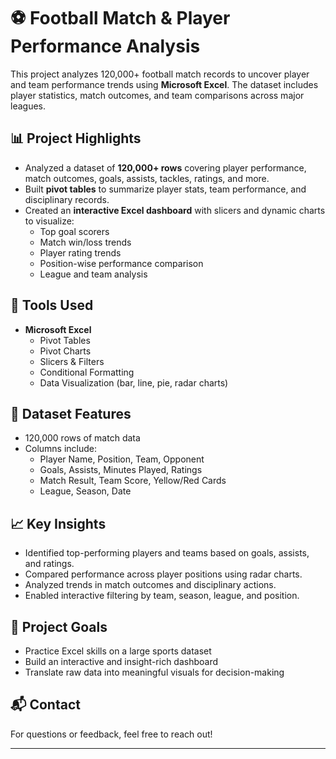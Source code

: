 # ⚽ Football Match & Player Performance Analysis

This project analyzes 120,000+ football match records to uncover player and team performance trends using **Microsoft Excel**. The dataset includes player statistics, match outcomes, and team comparisons across major leagues.

## 📊 Project Highlights

- Analyzed a dataset of **120,000+ rows** covering player performance, match outcomes, goals, assists, tackles, ratings, and more.
- Built **pivot tables** to summarize player stats, team performance, and disciplinary records.
- Created an **interactive Excel dashboard** with slicers and dynamic charts to visualize:
  - Top goal scorers
  - Match win/loss trends
  - Player rating trends
  - Position-wise performance comparison
  - League and team analysis

## 🧰 Tools Used

- **Microsoft Excel**
  - Pivot Tables
  - Pivot Charts
  - Slicers & Filters
  - Conditional Formatting
  - Data Visualization (bar, line, pie, radar charts)

## 📁 Dataset Features

- 120,000 rows of match data
- Columns include:
  - Player Name, Position, Team, Opponent
  - Goals, Assists, Minutes Played, Ratings
  - Match Result, Team Score, Yellow/Red Cards
  - League, Season, Date

## 📈 Key Insights

- Identified top-performing players and teams based on goals, assists, and ratings.
- Compared performance across player positions using radar charts.
- Analyzed trends in match outcomes and disciplinary actions.
- Enabled interactive filtering by team, season, league, and position.

## 📌 Project Goals

- Practice Excel skills on a large sports dataset
- Build an interactive and insight-rich dashboard
- Translate raw data into meaningful visuals for decision-making

## 📬 Contact

For questions or feedback, feel free to reach out!

---

